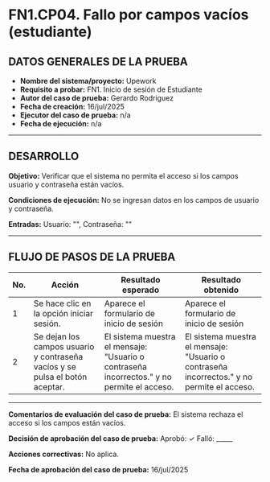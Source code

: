 # FN1.CP04. Fallo por campos vacíos (estudiante)

## DATOS GENERALES DE LA PRUEBA
- **Nombre del sistema/proyecto:** Upework
- **Requisito a probar:** FN1. Inicio de sesión de Estudiante
- **Autor del caso de prueba:** Gerardo Rodriguez
- **Fecha de creación:** 16/jul/2025
- **Ejecutor del caso de prueba:** n/a
- **Fecha de ejecución:** n/a

---

## DESARROLLO
**Objetivo:**
Verificar que el sistema no permita el acceso si los campos usuario y contraseña están vacíos.

**Condiciones de ejecución:**
No se ingresan datos en los campos de usuario y contraseña.

**Entradas:**
Usuario: "", Contraseña: ""

---

## FLUJO DE PASOS DE LA PRUEBA
| No. | Acción | Resultado esperado | Resultado obtenido |
|-----|--------|-------------------|-------------------|
| 1 | Se hace clic en la opción iniciar sesión. | Aparece el formulario de inicio de sesión | Aparece el formulario de inicio de sesión |
| 2 | Se dejan los campos usuario y contraseña vacíos y se pulsa el botón aceptar. | El sistema muestra el mensaje: "Usuario o contraseña incorrectos." y no permite el acceso. | El sistema muestra el mensaje: "Usuario o contraseña incorrectos." y no permite el acceso. |

---

**Comentarios de evaluación del caso de prueba:**
El sistema rechaza el acceso si los campos están vacíos.

**Decisión de aprobación del caso de prueba:**
Aprobó: ✓  Falló: _____

**Acciones correctivas:**
No aplica.

**Fecha de aprobación del caso de prueba:**
16/jul/2025
